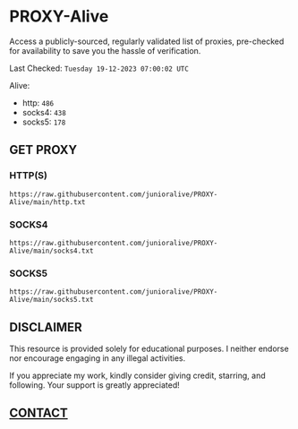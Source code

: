# PROXY-Alive

Access a publicly-sourced, regularly validated list of proxies, pre-checked for availability to save you the hassle of verification.

Last Checked: `Tuesday 19-12-2023 07:00:02 UTC`

Alive:
- http: `486`
- socks4: `438`
- socks5: `178`

## GET PROXY

### HTTP(S)

```https://raw.githubusercontent.com/junioralive/PROXY-Alive/main/http.txt```

### SOCKS4

```https://raw.githubusercontent.com/junioralive/PROXY-Alive/main/socks4.txt```

### SOCKS5

```https://raw.githubusercontent.com/junioralive/PROXY-Alive/main/socks5.txt```

## DISCLAIMER

This resource is provided solely for educational purposes. I neither endorse nor encourage engaging in any illegal activities.

If you appreciate my work, kindly consider giving credit, starring, and following. Your support is greatly appreciated! 

## [CONTACT](https://t.me/TheJuniorAlive)
